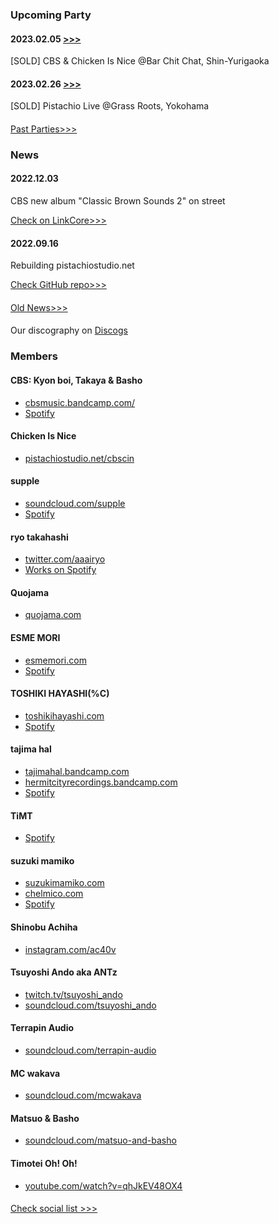 ### Upcoming Party

#### 2023.02.05 [>>>](https://twitter.com/BarChitChat/status/1608390455825420289)

[SOLD] CBS & Chicken Is Nice @Bar Chit Chat, Shin-Yurigaoka

#### 2023.02.26 [>>>](https://twitter.com/pstchstd/status/1614522734134059009)

[SOLD] Pistachio Live @Grass Roots, Yokohama

<!-- No scheduled L(@_@;) -->

#### 
[Past Parties>>>](/past)

### News

#### 2022.12.03

CBS new album "Classic Brown Sounds 2" on street

[Check on LinkCore>>>](https://linkco.re/HQDd227G)

#### 2022.09.16

Rebuilding pistachiostudio.net

[Check GitHub repo>>>](https://github.com/pistachiostudio/pistachio-on-vss)

#### 

[Old News>>>](/oldnews)

#### 

Our discography on [Discogs](https://www.discogs.com/label/1290260-Pistachio-Studio-2)

### Members

#### CBS: Kyon boi, Takaya & Basho

- [cbsmusic.bandcamp.com/](https://cbsmusic.bandcamp.com/)
- [Spotify](https://open.spotify.com/artist/7AHhB1P3XhzSw4oPT2unag)

#### Chicken Is Nice

- [pistachiostudio.net/cbscin](/cbscin)

#### supple

- [soundcloud.com/supple](https://soundcloud.com/supple)
- [Spotify](https://open.spotify.com/artist/2uEVJZxMFmlMHktYPBCDa9)

#### ryo takahashi

- [twitter.com/aaairyo](https://twitter.com/aaairyo)
- [Works on Spotify](https://open.spotify.com/playlist/7FJOcbpv7g1RETiUAZrJ7Z?si=J3fckAGMQUSjjOfYqiIevw)

#### Quojama

- [quojama.com](https://quojama.com)

#### ESME MORI

- [esmemori.com](https://esmemori.com/)
- [Spotify](https://open.spotify.com/artist/76H8LGZ7isj2XG6ZRMYpzK)

#### TOSHIKI HAYASHI(%C)

- [toshikihayashi.com](https://toshikihayashi.com/)
- [Spotify](https://open.spotify.com/artist/2BSv9udyrO0Mm0ckZAkQSI)

#### tajima hal

- [tajimahal.bandcamp.com](https://tajimahal.bandcamp.com)
- [hermitcityrecordings.bandcamp.com](https://hermitcityrecordings.bandcamp.com/)
- [Spotify](https://open.spotify.com/artist/5SuPIkCZe2U5TZCqYX4mcI)

#### TiMT

- [Spotify](https://open.spotify.com/artist/6JavWK8JRQbZ3oX9nrkSyb)

#### suzuki mamiko

- [suzukimamiko.com](https://suzukimamiko.com/)
- [chelmico.com](http://chelmico.com/)
- [Spotify](https://open.spotify.com/artist/21bkNzNX7do9qb8SM9wFQF)

#### Shinobu Achiha

- [instagram.com/ac40v](https://www.instagram.com/ac40v/)

#### Tsuyoshi Ando aka ANTz

- [twitch.tv/tsuyoshi_ando](https://www.twitch.tv/tsuyoshi_ando)
- [soundcloud.com/tsuyoshi_ando](https://soundcloud.com/tsuyoshi_ando)

#### Terrapin Audio

- [soundcloud.com/terrapin-audio](https://soundcloud.com/terrapin-audio)

#### MC wakava

- [soundcloud.com/mcwakava](https://soundcloud.com/mcwakava)

#### Matsuo & Basho

- [soundcloud.com/matsuo-and-basho](https://soundcloud.com/matsuo-and-basho)

#### Timotei Oh! Oh!

- [youtube.com/watch?v=qhJkEV48OX4](https://www.youtube.com/watch?v=qhJkEV48OX4)

#### 

[Check social list >>>](/social)
